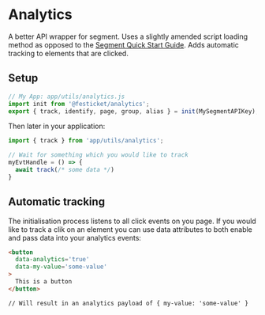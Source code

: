 # Analytics

A better API wrapper for segment. Uses a slightly amended script loading method as opposed to the [Segment Quick Start Guide](https://segment.com/docs/sources/website/analytics.js/quickstart/).
Adds automatic tracking to elements that are clicked.


## Setup

```js
// My App: app/utils/analytics.js
import init from '@festicket/analytics';
export { track, identify, page, group, alias } = init(MySegmentAPIKey);
```

Then later in your application:

```js
import { track } from 'app/utils/analytics';

// Wait for something which you would like to track
myEvtHandle = () => {
  await track(/* some data */)
}
```

## Automatic tracking

The initialisation process listens to all click events on you page.
If you would like to track a clik on an element you can use data attributes to both enable and pass data into your analytics events:

```html
<button
  data-analytics='true'
  data-my-value='some-value'
>
  This is a button
</button>

// Will result in an analytics payload of { my-value: 'some-value' }
```
